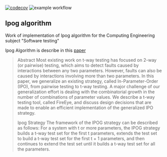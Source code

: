[![codecov](https://codecov.io/gh/balath/ipog-testing-algorithm/branch/master/graph/badge.svg?token=81V8EXIA17)](https://codecov.io/gh/balath/ipog-testing-algorithm)
![example workflow](https://github.com/github/docs/actions/workflows/main.yml/badge.svg)

## Ipog algorithm

Work of implementation of Ipog algorithm for the Computing Engineering subject "Software testing"

Ipog Algorithm is describe in this [paper](IPOG_A_general_strategy_for_T-way_software_testing.pdf)

>Abstract 
>Most existing work on t-way testing has focused on 2-way (or pairwise) testing, which aims to detect faults 
caused by interactions between any two parameters. However, faults can also be caused by interactions involving 
more than two parameters. In this paper, we generalize an existing strategy, called In-Parameter-Order
(IPO), from pairwise testing to t-way testing. A major challenge of our generalization effort
is dealing with the combinatorial growth in the number of combinations of parameter values. We describe a
t-way testing tool, called FireEye, and discuss design decisions that are made to enable an
efficient implementation of the generalized IPO strategy. 
>
>Ipog Strategy
>The framework of the IPOG strategy can be described as follows: For a system with t or more parameters, the
IPOG strategy builds a t-way test set for the first t parameters, extends the test set to build a t-way test
set for the first t + 1 parameters, and then continues to extend the test set until it builds a t-way test set for
all the parameters.